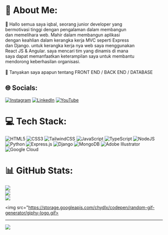# 💫 About Me:
👋 Hallo semua saya iqbal, seorang junior developer yang <br>      bermotivasi tinggi dengan pengalaman dalam membangun <br>     dan memelihara web. Mahir dalam membangun aplikasi<br>     dengan keahlian dalam kerangka kerja MVC seperti Express <br>     dan Django. untuk kerangka kerja nya web saya menggunakan <br>     React JS & Angular. saya mencari tim yang dinamis di mana<br>     saya dapat memanfaatkan keterampilan saya untuk membantu <br>     mendorong keberhasilan organisasi.<br><br>💬 Tanyakan saya apapun tentang FRONT END / BACK END / DATABASE


## 🌐 Socials:
[![Instagram](https://img.shields.io/badge/Instagram-%23E4405F.svg?logo=Instagram&logoColor=white)](https://instagram.com/caesarr_id) [![LinkedIn](https://img.shields.io/badge/LinkedIn-%230077B5.svg?logo=linkedin&logoColor=white)](https://linkedin.com/in/caesarrid) [![YouTube](https://img.shields.io/badge/YouTube-%23FF0000.svg?logo=YouTube&logoColor=white)](https://youtube.com/@UC39J3nmzLMlbU-4lIC1-n3g) 

# 💻 Tech Stack:
![HTML5](https://img.shields.io/badge/html5-%23E34F26.svg?style=for-the-badge&logo=html5&logoColor=white) ![CSS3](https://img.shields.io/badge/css3-%231572B6.svg?style=for-the-badge&logo=css3&logoColor=white) ![TailwindCSS](https://img.shields.io/badge/tailwindcss-%2338B2AC.svg?style=for-the-badge&logo=tailwind-css&logoColor=white) ![JavaScript](https://img.shields.io/badge/javascript-%23323330.svg?style=for-the-badge&logo=javascript&logoColor=%23F7DF1E) ![TypeScript](https://img.shields.io/badge/typescript-%23007ACC.svg?style=for-the-badge&logo=typescript&logoColor=white) ![NodeJS](https://img.shields.io/badge/node.js-6DA55F?style=for-the-badge&logo=node.js&logoColor=white) ![Python](https://img.shields.io/badge/python-3670A0?style=for-the-badge&logo=python&logoColor=ffdd54) ![Express.js](https://img.shields.io/badge/express.js-%23404d59.svg?style=for-the-badge&logo=express&logoColor=%2361DAFB) ![Django](https://img.shields.io/badge/django-%23092E20.svg?style=for-the-badge&logo=django&logoColor=white) ![MongoDB](https://img.shields.io/badge/MongoDB-%234ea94b.svg?style=for-the-badge&logo=mongodb&logoColor=white) ![Adobe Illustrator](https://img.shields.io/badge/adobeillustrator-%23FF9A00.svg?style=for-the-badge&logo=adobeillustrator&logoColor=white) ![Google Cloud](https://img.shields.io/badge/Google%20Cloud-%234285F4.svg?style=for-the-badge&logo=google-cloud&logoColor=white)
# 📊 GitHub Stats:
![](https://github-readme-stats.vercel.app/api?username=caesar-readme&theme=city_light&hide_border=false&include_all_commits=true&count_private=false)<br/>
![](https://github-readme-streak-stats.herokuapp.com/?user=caesar-readme&theme=city_light&hide_border=false)<br/>
![](https://github-readme-stats.vercel.app/api/top-langs/?username=caesar-readme&theme=city_light&hide_border=false&include_all_commits=true&count_private=false&layout=compact)

<img src="https://storage.googleapis.com/chydlx/codepen/random-gif-generator/giphy-logo.gif>


---
[![](https://visitcount.itsvg.in/api?id=caesar-readme&icon=5&color=0)](https://visitcount.itsvg.in)

<!-- Proudly created with GPRM ( https://gprm.itsvg.in ) -->
